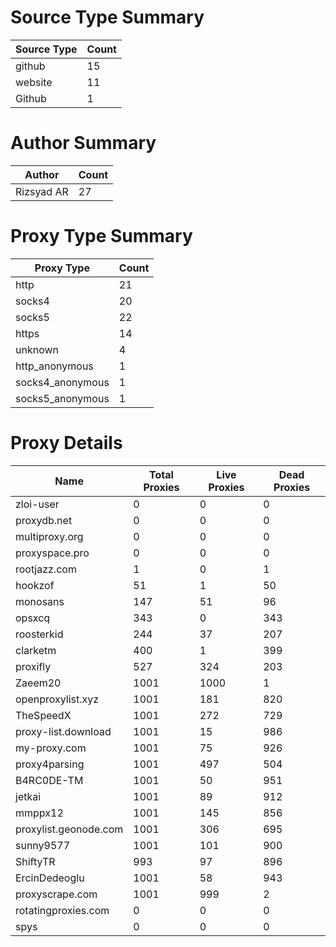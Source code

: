 # Source Type Summary

| Source Type | Count |
|-------------|-------|
| github | 15 |
| website | 11 |
| Github | 1 |


# Author Summary

| Author | Count |
|--------|-------|
| Rizsyad AR | 27 |


# Proxy Type Summary

| Proxy Type | Count |
|------------|-------|
| http | 21 |
| socks4 | 20 |
| socks5 | 22 |
| https | 14 |
| unknown | 4 |
| http_anonymous | 1 |
| socks4_anonymous | 1 |
| socks5_anonymous | 1 |


# Proxy Details

| Name | Total Proxies | Live Proxies | Dead Proxies |
|------|---------------|--------------|---------------|
| zloi-user | 0 | 0 | 0 |
| proxydb.net | 0 | 0 | 0 |
| multiproxy.org | 0 | 0 | 0 |
| proxyspace.pro | 0 | 0 | 0 |
| rootjazz.com | 1 | 0 | 1 |
| hookzof | 51 | 1 | 50 |
| monosans | 147 | 51 | 96 |
| opsxcq | 343 | 0 | 343 |
| roosterkid | 244 | 37 | 207 |
| clarketm | 400 | 1 | 399 |
| proxifly | 527 | 324 | 203 |
| Zaeem20 | 1001 | 1000 | 1 |
| openproxylist.xyz | 1001 | 181 | 820 |
| TheSpeedX | 1001 | 272 | 729 |
| proxy-list.download | 1001 | 15 | 986 |
| my-proxy.com | 1001 | 75 | 926 |
| proxy4parsing | 1001 | 497 | 504 |
| B4RC0DE-TM | 1001 | 50 | 951 |
| jetkai | 1001 | 89 | 912 |
| mmppx12 | 1001 | 145 | 856 |
| proxylist.geonode.com | 1001 | 306 | 695 |
| sunny9577 | 1001 | 101 | 900 |
| ShiftyTR | 993 | 97 | 896 |
| ErcinDedeoglu | 1001 | 58 | 943 |
| proxyscrape.com | 1001 | 999 | 2 |
| rotatingproxies.com | 0 | 0 | 0 |
| spys | 0 | 0 | 0 |
